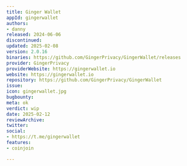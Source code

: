 ```yaml
---
title: Ginger Wallet
appId: gingerwallet
authors:
- danny
released: 2024-06-06
discontinued: 
updated: 2025-02-08
version: 2.0.16
binaries: https://github.com/GingerPrivacy/GingerWallet/releases
provider: GingerPrivacy
providerWebsite: https://gingerwallet.io
website: https://gingerwallet.io
repository: https://github.com/GingerPrivacy/GingerWallet
issue: 
icon: gingerwallet.jpg
bugbounty: 
meta: ok
verdict: wip
date: 2025-02-12
reviewArchive: 
twitter: 
social:
- https://t.me/gingerwallet
features:
- coinjoin

---
```



